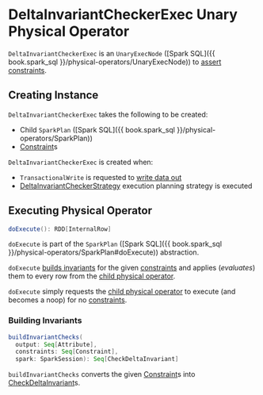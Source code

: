 # DeltaInvariantCheckerExec Unary Physical Operator

`DeltaInvariantCheckerExec` is an `UnaryExecNode` ([Spark SQL]({{ book.spark_sql }}/physical-operators/UnaryExecNode)) to [assert constraints](#doExecute).

## Creating Instance

`DeltaInvariantCheckerExec` takes the following to be created:

* <span id="child"> Child `SparkPlan` ([Spark SQL]({{ book.spark_sql }}/physical-operators/SparkPlan))
* <span id="constraints"> [Constraint](Constraint.md)s

`DeltaInvariantCheckerExec` is created when:

* `TransactionalWrite` is requested to [write data out](../TransactionalWrite.md#writeFiles)
* [DeltaInvariantCheckerStrategy](DeltaInvariantCheckerStrategy.md) execution planning strategy is executed

## <span id="doExecute"> Executing Physical Operator

```scala
doExecute(): RDD[InternalRow]
```

`doExecute` is part of the `SparkPlan` ([Spark SQL]({{ book.spark_sql }}/physical-operators/SparkPlan#doExecute)) abstraction.

`doExecute` [builds invariants](#buildInvariantChecks) for the given [constraints](#constraints) and applies (_evaluates_) them to every row from the [child physical operator](#child).

`doExecute` simply requests the [child physical operator](#child) to execute (and becomes a noop) for no [constraints](#constraints).

### <span id="buildInvariantChecks"> Building Invariants

```scala
buildInvariantChecks(
  output: Seq[Attribute],
  constraints: Seq[Constraint],
  spark: SparkSession): Seq[CheckDeltaInvariant]
```

`buildInvariantChecks` converts the given [Constraint](Constraint.md)s into [CheckDeltaInvariant](CheckDeltaInvariant.md)s.
